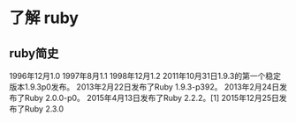 # 了解 ruby

## ruby简史
1996年12月1.0
1997年8月1.1
1998年12月1.2
2011年10月31日1.9.3的第一个稳定版本1.9.3p0发布。
2013年2月22日发布了Ruby 1.9.3-p392。
2013年2月24日发布了Ruby 2.0.0-p0。
2015年4月13日发布了Ruby 2.2.2。[1] 
2015年12月25日发布了Ruby 2.3.0
